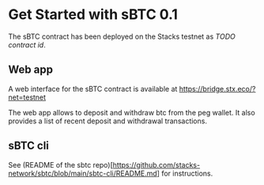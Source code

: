 # Get Started with sBTC 0.1

The sBTC contract has been deployed on the Stacks testnet as *TODO contract id*.

## Web app
A web interface for the sBTC contract is available at https://bridge.stx.eco/?net=testnet

The web app allows to deposit and withdraw btc from the peg wallet. It also provides a list of recent deposit and withdrawal transactions.

## sBTC cli

See (README of the sbtc repo)[https://github.com/stacks-network/sbtc/blob/main/sbtc-cli/README.md] for instructions.